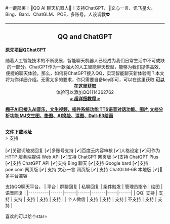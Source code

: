 
#一键部署！🚀QQ AI 聊天机器人🤖！支持ChatGPT、🚀文心一言、讯飞星火、Bing、Bard、ChatGLM、POE，多账号，人设调教👽

------------------------------------
<p align="center">
  <h2 align="center">QQ and ChatGPT </h2>
    <a href="https://github.com/RockChinQ/QChatGPT/"><strong>原先项目QChatGPT</strong></a><br>
  <p align="center">
随着人工智能技术的不断发展，智能聊天机器人已经成为我们日常生活中不可或缺的一部分。ChatGPT作为一款强大的人工智能聊天模型，能够为我们提供高效、便捷的聊天体验。那么，如何将ChatGPT接入QQ，实现智能聊天新体验呢？本文将为你详细介绍。无需太多的要求，你只需要自备key即可，可以在这里获取
     <a href="https://api.wpzllq.top/"><strong> 可以在这里获取</strong></a><br>
    体验可以添加QQ1114362762
    <br/>
    <a href="https://wpzllq.top/"><strong>» 超详细教程 »</strong></a>
    <br/>
  </p>
  <a href="https://wpzllq.top"><strong>棚子AI已接入AI音乐，文生视频，插件系统功能 TTS语音对话功能、图片,文档分析功能 MJ文生图、垫图、AI换脸、混图、Dall-E3绘画</strong></a><br>
</p>
<br>
 <a href="https://pan.quark.cn/s/97f142e0e2a6"><strong>文件下载地址</strong></a><br>
⚡ 支持

[✔]关键词触发回复
 [✔]多账号支持
 [✔]百度云内容审核
 [✔]人格设定
 [✔]可作为 HTTP 服务端提供 Web API
 [✔]支持 ChatGPT 网页版
 [✔]支持 ChatGPT Plus
 [✔]支持 ChatGPT API
 [✔]支持 Bing 聊天
 [✔]支持 Google bard
 [✔]支持 poe.com 网页版
[✔] 支持 文心一言 网页版
[✔] 支持 ChatGLM-6B 本地版
[✔]🤖 多平台兼容

支持QQ聊天平台。
| 平台       | 群聊回复 | 私聊回复 | 条件触发 | 管理员指令 | 绘图  | 语音回复 |
|----------|------|------|------|-------|-----|------|
| QQ| 支持   | 支持   | 支持   | 支持    | 支持  | 支持   |
| 个人微信 | 支持   | 支持   | 支持 | 不支持  | 支持  | 支持   |

喜欢的可以给个star⭐
